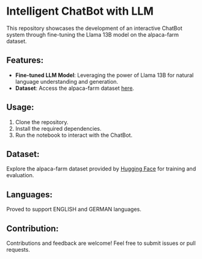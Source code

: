 # Intelligent ChatBot with LLM


This repository showcases the development of an interactive ChatBot system through fine-tuning the Llama 13B model on the alpaca-farm dataset.

## Features:
- **Fine-tuned LLM Model**: Leveraging the power of Llama 13B for natural language understanding and generation.
- **Dataset**: Access the alpaca-farm dataset [here](https://huggingface.co/datasets/tatsu-lab/alpaca_farm?row=0).

## Usage:
1. Clone the repository.
2. Install the required dependencies.
3. Run the notebook to interact with the ChatBot.

## Dataset:
Explore the alpaca-farm dataset provided by [Hugging Face](https://huggingface.co/datasets/tatsu-lab/alpaca_farm?row=0) for training and evaluation.

## Languages:
Proved to support ENGLISH and GERMAN languages.

## Contribution:
Contributions and feedback are welcome! Feel free to submit issues or pull requests.

